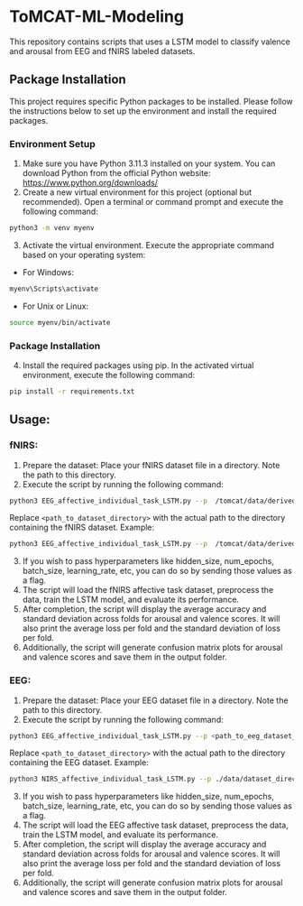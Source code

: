 # ToMCAT-ML-Modeling

This repository contains scripts that uses a LSTM model to classify valence and arousal from EEG and fNIRS labeled datasets. 

## Package Installation
This project requires specific Python packages to be installed. Please follow the instructions below to set up the environment and install the required packages.
### Environment Setup
1. Make sure you have Python 3.11.3 installed on your system. You can download Python from the official Python website: https://www.python.org/downloads/
2. Create a new virtual environment for this project (optional but recommended). Open a terminal or command prompt and execute the following command:

```bash
python3 -m venv myenv
```
3. Activate the virtual environment. Execute the appropriate command based on your operating system:
* For Windows:
```bash
myenv\Scripts\activate
```
* For Unix or Linux:
```bash
source myenv/bin/activate
```

### Package Installation
4. Install the required packages using pip. In the activated virtual environment, execute the following command:
```bash
pip install -r requirements.txt
```

## Usage:
### fNIRS:
1. Prepare the dataset: Place your fNIRS dataset file in a directory. Note the path to this directory.
2. Execute the script by running the following command:
```bash
python3 EEG_affective_individual_task_LSTM.py --p  /tomcat/data/derived/drafts/draft_2023_06_05_11/nirs/ --hidden_size 1024 --num_epochs 25 --batch_size 1024
```
Replace `<path_to_dataset_directory>` with the actual path to the directory containing the fNIRS dataset.
Example:
```bash
python3 EEG_affective_individual_task_LSTM.py --p  /tomcat/data/derived/drafts/draft_2023_06_05_11/eeg/ --hidden_size 1024 --num_epochs 25 --batch_size 1024
```
3. If you wish to pass hyperparameters like hidden_size, num_epochs, batch_size, learning_rate, etc, you can do so by sending those values as a flag. 
4. The script will load the fNIRS affective task  dataset, preprocess the data, train the LSTM model, and evaluate its performance.
5. After completion, the script will display the average accuracy and standard deviation across folds for arousal and valence scores. It will also print the average loss per fold and the standard deviation of loss per fold.
6. Additionally, the script will generate confusion matrix plots for arousal and valence scores and save them in the output folder.

### EEG:
1. Prepare the dataset: Place your EEG dataset file in a directory. Note the path to this directory.
2. Execute the script by running the following command:
```bash
python3 EEG_affective_individual_task_LSTM.py --p <path_to_eeg_dataset_directory>
```
Replace `<path_to_dataset_directory>` with the actual path to the directory containing the EEG dataset.
Example:
```bash
python3 NIRS_affective_individual_task_LSTM.py --p ./data/dataset_directory
```
3. If you wish to pass hyperparameters like hidden_size, num_epochs, batch_size, learning_rate, etc, you can do so by sending those values as a flag. 
4. The script will load the EEG affective task dataset, preprocess the data, train the LSTM model, and evaluate its performance.
5. After completion, the script will display the average accuracy and standard deviation across folds for arousal and valence scores. It will also print the average loss per fold and the standard deviation of loss per fold.
6. Additionally, the script will generate confusion matrix plots for arousal and valence scores and save them in the output folder.